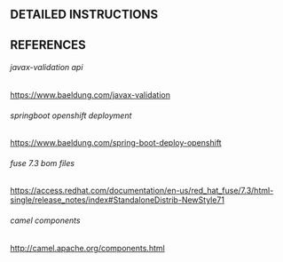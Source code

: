 ## DETAILED INSTRUCTIONS


## REFERENCES

###### javax-validation api
https://www.baeldung.com/javax-validation

###### springboot openshift deployment
https://www.baeldung.com/spring-boot-deploy-openshift

###### fuse 7.3 bom files
https://access.redhat.com/documentation/en-us/red_hat_fuse/7.3/html-single/release_notes/index#StandaloneDistrib-NewStyle71

###### camel components
http://camel.apache.org/components.html
